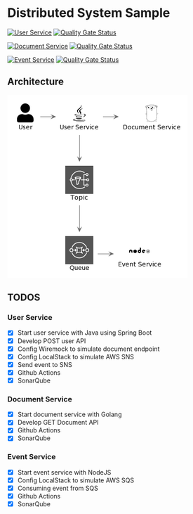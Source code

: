 # Distributed System Sample
[![User Service](https://github.com/gabrielfeitosa/distributed-system-sample/actions/workflows/user-service.yml/badge.svg)](https://github.com/gabrielfeitosa/distributed-system-sample/actions/workflows/user-service.yml)
[![Quality Gate Status](https://sonarcloud.io/api/project_badges/measure?project=distributed-system%3Auser-service&metric=alert_status)](https://sonarcloud.io/summary/new_code?id=distributed-system%3Auser-service)

[![Document Service](https://github.com/gabrielfeitosa/distributed-system-sample/actions/workflows/document-service.yml/badge.svg)](https://github.com/gabrielfeitosa/distributed-system-sample/actions/workflows/document-service.yml)
[![Quality Gate Status](https://sonarcloud.io/api/project_badges/measure?project=distributed-system%3Adocument-service&metric=alert_status)](https://sonarcloud.io/summary/new_code?id=distributed-system%3Adocument-service)

[![Event Service](https://github.com/gabrielfeitosa/distributed-system-sample/actions/workflows/event-service.yml/badge.svg)](https://github.com/gabrielfeitosa/distributed-system-sample/actions/workflows/event-service.yml)
[![Quality Gate Status](https://sonarcloud.io/api/project_badges/measure?project=distributed-system%3Aevent-service&metric=alert_status)](https://sonarcloud.io/summary/new_code?id=distributed-system%3Aevent-service)


## Architecture

![architecture](architecture.png)

## TODOS

### User Service

- [x] Start user service with Java using Spring Boot
- [x] Develop POST user API
- [x] Config Wiremock to simulate document endpoint
- [x] Config LocalStack to simulate AWS SNS
- [x] Send event to SNS
- [x] Github Actions
- [x] SonarQube

### Document Service

- [x] Start document service with Golang
- [x] Develop GET Document API
- [x] Github Actions
- [x] SonarQube

### Event Service

- [x] Start event service with NodeJS
- [x] Config LocalStack to simulate AWS SQS
- [x] Consuming event from SQS
- [x] Github Actions
- [x] SonarQube
